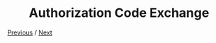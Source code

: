 <h1 align="center">Authorization Code Exchange</h1>

[Previous](https:// "Previous")
/
[Next](https:// "Next")
